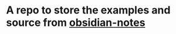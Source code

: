 # A repo to store the examples and source from [obsidian-notes](https://github.com/Dap9/obsidian-notes)
